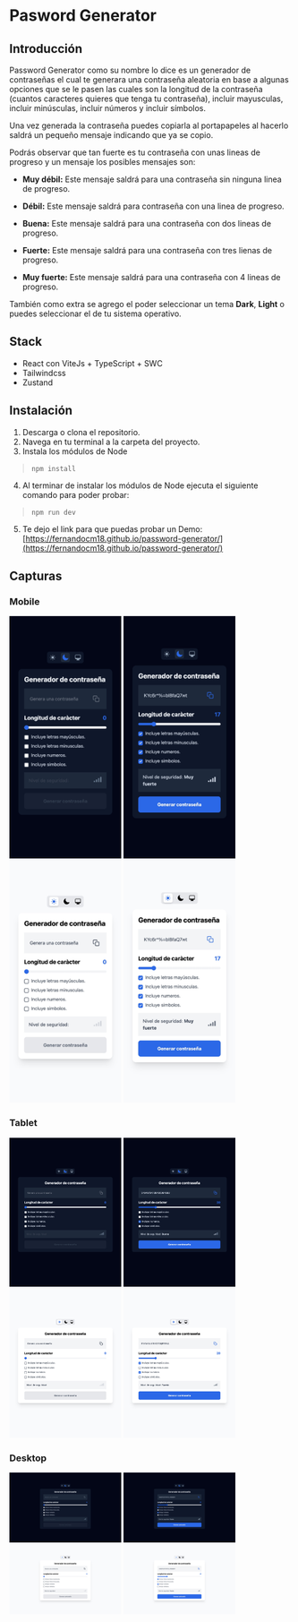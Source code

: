 # Pasword Generator


## Introducción

Password Generator como su nombre lo dice es un generador de contraseñas el cual te generara una contraseña aleatoria en base a algunas opciones que se le pasen las cuales son la longitud de la contraseña (cuantos caracteres quieres que tenga tu contraseña), incluir mayusculas, incluir minúsculas, incluir números y incluir símbolos.

Una vez generada la contraseña puedes copiarla al portapapeles al hacerlo saldrá un pequeño mensaje indicando que ya se copio.

Podrás observar que tan fuerte es tu contraseña con unas lineas de progreso y un mensaje los posibles mensajes son: 

- **Muy débil:** Este mensaje saldrá para una contraseña sin ninguna linea de progreso. 

- **Débil:** Este mensaje saldrá para contraseña con una linea de progreso.

- **Buena:** Este mensaje saldrá para una contraseña con dos lineas de progreso.

- **Fuerte:** Este mensaje saldrá para una contraseña con tres lienas de progreso.

- **Muy fuerte:** Este mensaje saldrá para una contraseña con 4 lineas de progreso.

También como extra se agrego el poder seleccionar un tema **Dark**, **Light** o puedes seleccionar el de tu sistema operativo.

## Stack
- React con ViteJs + TypeScript + SWC
- Tailwindcss
- Zustand

## Instalación

1. Descarga o clona el repositorio.
2. Navega en tu terminal a la carpeta del proyecto.
3. Instala los módulos de Node

>``` 
>npm install
>```

4. Al terminar de instalar los módulos de Node ejecuta el siguiente comando para poder probar:

>```
>npm run dev
>```

5. Te dejo el link para que puedas probar un Demo: [https://fernandocm18.github.io/password-generator/](https://fernandocm18.github.io/password-generator/)

## Capturas
### Mobile
<img src="./src/assets/screenshot/iPhone-dark.jpeg" alt="iPhone-dark" width="200" />
<img src="./src/assets/screenshot/iPhone-dark-data.jpeg" alt="iPhone-dark-data" width="200" />
<img src="./src/assets/screenshot/iPhone-light.jpeg" alt="iPhone-light" width="200" />
<img src="./src/assets/screenshot/iPhone-light-data.jpeg" alt="iPhone-light-data" width="200" />

### Tablet
<img src="./src/assets/screenshot/iPad-dark.jpeg" alt="iPad-dark" width="200" />
<img src="./src/assets/screenshot/iPad-dark-data.jpeg" alt="iPad-dark-data" width="200" />
<img src="./src/assets/screenshot/iPad-light.jpeg" alt="iPad-light" width="200" />
<img src="./src/assets/screenshot/iPad-light-data.jpeg" alt="iPad-light-data" width="200" />

### Desktop
<img src="./src/assets/screenshot/Desktop-dark.jpeg" alt="Desktop-dark" width="200" />
<img src="./src/assets/screenshot/Desktop-dark-data.jpeg" alt="Desktop-dark-data" width="200" />
<img src="./src/assets/screenshot/Desktop-light.jpeg" alt="Desktop-light" width="200" />
<img src="./src/assets/screenshot/Desktop-light-data.jpeg" alt="Desktop-light-data" width="200" />
